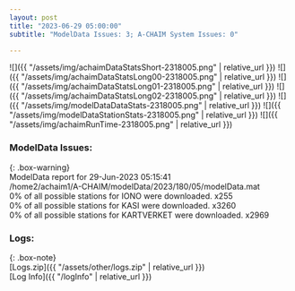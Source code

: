 ```yaml
---
layout: post
title: "2023-06-29 05:00:00"
subtitle: "ModelData Issues: 3; A-CHAIM System Issues: 0"

---
```


![]({{ "/assets/img/achaimDataStatsShort-2318005.png" | relative_url }})
![]({{ "/assets/img/achaimDataStatsLong00-2318005.png" | relative_url }})
![]({{ "/assets/img/achaimDataStatsLong01-2318005.png" | relative_url }})
![]({{ "/assets/img/achaimDataStatsLong02-2318005.png" | relative_url }})
![]({{ "/assets/img/modelDataDataStats-2318005.png" | relative_url }})
![]({{ "/assets/img/modelDataStationStats-2318005.png" | relative_url }})
![]({{ "/assets/img/achaimRunTime-2318005.png" | relative_url }})


### ModelData Issues:  
  
{: .box-warning}  
 ModelData report for 29-Jun-2023 05:15:41   
 /home2/achaim1/A-CHAIM/modelData/2023/180/05/modelData.mat   
 0% of all possible stations for IONO were downloaded. x255   
 0% of all possible stations for KASI were downloaded. x3260   
 0% of all possible stations for KARTVERKET were downloaded. x2969   
  


### Logs:  
  
{: .box-note}  
[Logs.zip]({{ "/assets/other/logs.zip" | relative_url }})  
[Log Info]({{ "/logInfo" | relative_url }})  
